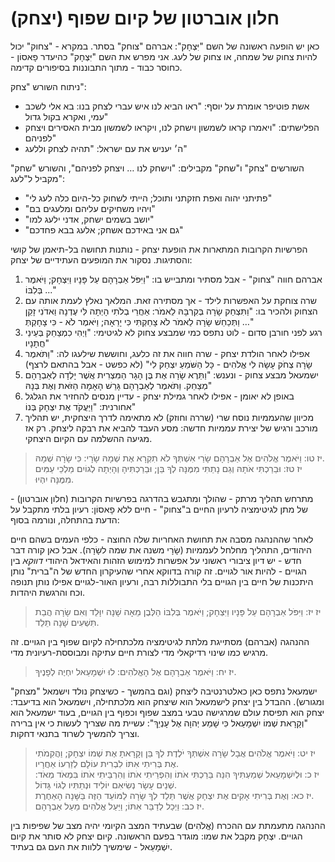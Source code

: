 # חלון אוברטון של קיום שפוף (יצחק)

כאן יש הופעה ראשונה של השם "יִּצְחָק": אברהם "צוחק" בסתר.
במקרא - "צחוק" יכול להיות צחוק של שמחה, או צחוק של לעג.
אני מפרש את השם "יִּצְחָק" כהיעדר פָאסוֹן - כחוסר כבוד - מתוך התבוננות בסיפורים קדימה.

ניתוח השורש "צחק":

- אשת פוטיפר אומרת על יוסף: "ראו הביא לנו איש עברי לצחק בנו: בא אלי לשכב עמי, ואקרא בקול גדול"
- הפלישתים: "ויאמרו קראו לשמשון וישחק לנו, ויקראו לשמשון מבית האסירים ויצחק לפניהם"
- ה׳ יעניש את עם ישראל: "תהיה לצחק וללעג"

השורשים "צחק" ו"שחק" מקבילים: "וישחק לנו … ויצחק לפניהם", והשורש "שחק" מקביל ל"לעג":

- "פתיתני יהוה ואפת חזקתני ותוכל; הייתי לשחוק כל-היום כלה לעג לי"
- "ויהיו משחיקים עליהם ומלעגים בם"
- "יושב בשמים ישחק, אדני ילעג למו"
- "גם אני באידכם אשחק; אלעג בבא פחדכם"

הפרשיות הקרובות המתארות את הופעת יצחק - נותנות תחושה בל-תיאמן של קושי והסתיגות.
נסקור את המופעים העתידיים של יצחק:

1. אברהם חווה "צחוק" - אבל מסתיר ומתבייש בו: "וַיִּפֹּל אַבְרָהָם עַל פָּנָיו וַיִּצְחָק; וַיֹּאמֶר בְּלִבּוֹ ..."
2. שרה צוחקת על האפשרות לילד - אך מסתירה זאת. המלאך נאלץ לעמת אותה עם הצחוק ולהכיר בו: "וַתִּצְחַק שָׂרָה בְּקִרְבָּהּ לֵאמֹר: אַחֲרֵי בְלֹתִי הָיְתָה לִּי עֶדְנָה וַאדֹנִי זָקֵן … וַתְּכַחֵשׁ שָׂרָה לֵאמֹר לֹא צָחַקְתִּי כִּי יָרֵאָה; וַיֹּאמֶר לֹא - כִּי צָחָקְתְּ"
3. רגע לפני חורבן סדום - לוט נתפס כמי שמבצע צחוק לא לגיטימי: "וַיְהִי כִמְצַחֵק בְּעֵינֵי חֲתָנָיו"
4. אפילו לאחר הולדת יצחק - שרה חווה את זה כלעג, וחוששת שילעגו לה: "וַתֹּאמֶר שָׂרָה צְחֹק עָשָׂה לִי אֱלֹהִים - כָּל הַשֹּׁמֵעַ יִצְחַק לִי" (לא כפשט - אבל בהתאם לרצף)
5. ישמעאל מבצע צחוק - ונענש: "וַתֵּרֶא שָׂרָה אֶת בֶּן הָגָר הַמִּצְרִית אֲשֶׁר יָלְדָה לְאַבְרָהָם מְצַחֵק. וַתֹּאמֶר לְאַבְרָהָם גָּרֵשׁ הָאָמָה הַזֹּאת וְאֶת בְּנָהּ"
6. באופן לא יאומן - אפילו לאחר גמילת יצחק - עדיין מנסים להחזיר את הגלגל אחורנית: "וַיַּעֲקֹד אֶת יִצְחָק בְּנוֹ"
7. מכיוון שהעממיות נוסח שרי (שררה וחוזק) לא מתאימה לדרך היצחקית, יש תהליך מורכב ורגיש של יצירת עממיות חדשה: מסע העבד להביא את רבקה ליצחק. רק אז מגיעה ההשלמה עם הקיום היצחקי.

> יז טו: וַיֹּאמֶר אֱלֹהִים אֶל אַבְרָהָם שָׂרַי אִשְׁתְּךָ לֹא תִקְרָא אֶת שְׁמָהּ שָׂרָי: כִּי שָׂרָה שְׁמָהּ.  
> יז טז: וּבֵרַכְתִּי אֹתָהּ וְגַם נָתַתִּי מִמֶּנָּה לְךָ בֵּן; וּבֵרַכְתִּיהָ וְהָיְתָה לְגוֹיִם מַלְכֵי עַמִּים מִמֶּנָּה יִהְיוּ.  

מתרחש תהליך מרתק - שהולך ומתגבש בהדרגה בפרשיות הקרובות (חלון אוברטון) - של מתן לגיטימציה לרעיון החיים ב"צחוק" - חיים ללא פָאסוֹן: רעיון בלתי מתקבל על הדעת בהתחלה, ונורמה בסוף:

לאחר שההנהגה מסבה את תחושת האחריות שלה החוצה - כלפי העמים בשהם חיים היהודים, התהליך מחלחל לעממיות (שָׂרָי משנה את שמה לשָׂרָה).
אבל כאן קורה דבר חדש - יש דיון ציבורי ראשוני על אפשרות למימוש הזהות והאידאל היהודי *דווקא* בין הגויים - להיות אור לגויים.
זה קורה בדווקא אחרי שהעיקרון החדש של ה"ברית" נותן היתכנות של חיים בין הגויים בלי התבוללות רבה, ורעיון האור-לגויים אפילו נותן תנופה וכח והרגשת היהדות.

> יז יז: וַיִּפֹּל אַבְרָהָם עַל פָּנָיו וַיִּצְחָק; וַיֹּאמֶר בְּלִבּוֹ הַלְּבֶן מֵאָה שָׁנָה יִוָּלֵד וְאִם שָׂרָה הֲבַת תִּשְׁעִים שָׁנָה תֵּלֵד.  

ההנהגה (אברהם) מסתייגת מלתת לגיטימציה מלכתחילה לקיום שפוף בין הגויים. זה מרגיש כמו שינוי רדיקאלי מדי לצורת חיים עתיקה ומבוססת-רעיונית מדי.

> יז יח: וַיֹּאמֶר אַבְרָהָם אֶל הָאֱלֹהִים: לוּ יִשְׁמָעֵאל יִחְיֶה לְפָנֶיךָ.  

ישמעאל נתפס כאן כאלטרנטיבה ליצחק (וגם בהמשך - כשיצחק נולד וישמאל "מצחק" ומגורש).
ההבדל בין יצחק לישמעאל הוא שיצחק הוא מלכתחילה, וישמעאל הוא בדיעבד:
יצחק הוא תפיסת עולם שמרגישה טבעי במצב שפוף וכפוף בין הגויים, בעוד ישמעאל הוא "וְקָרָאת שְׁמוֹ יִשְׁמָעֵאל כִּי שָׁמַע יְהוָה אֶל עָנְיֵךְ": עשיית מה שצריך לעשות כי אין ברירה וצריך להמשיך לשרוד בתנאי דחקות.

> יז יט: וַיֹּאמֶר אֱלֹהִים אֲבָל שָׂרָה אִשְׁתְּךָ יֹלֶדֶת לְךָ בֵּן וְקָרָאתָ אֶת שְׁמוֹ יִצְחָק; וַהֲקִמֹתִי אֶת בְּרִיתִי אִתּוֹ לִבְרִית עוֹלָם לְזַרְעוֹ אַחֲרָיו.  
> יז כ: וּלְיִשְׁמָעֵאל שְׁמַעְתִּיךָ הִנֵּה בֵּרַכְתִּי אֹתוֹ וְהִפְרֵיתִי אֹתוֹ וְהִרְבֵּיתִי אֹתוֹ בִּמְאֹד מְאֹד: שְׁנֵים עָשָׂר נְשִׂיאִם יוֹלִיד וּנְתַתִּיו לְגוֹי גָּדוֹל.  
> יז כא: וְאֶת בְּרִיתִי אָקִים אֶת יִצְחָק אֲשֶׁר תֵּלֵד לְךָ שָׂרָה לַמּוֹעֵד הַזֶּה בַּשָּׁנָה הָאַחֶרֶת.  
> יז כב: וַיְכַל לְדַבֵּר אִתּוֹ; וַיַּעַל אֱלֹהִים מֵעַל אַבְרָהָם.  

ההנהגה מתעמתת עם ההכרח (אֱלֹהִים) שבעתיד המצב הקיומי יהיה מצב של שפיפות בין הגויים.
יִצְחָק מקבל את שמו: מוגדר בפעם הראשונה.
קיום יצחק לא סותר את קיום יִשְׁמָעֵאל - שימשיך ללוות את העם גם בעתיד.



